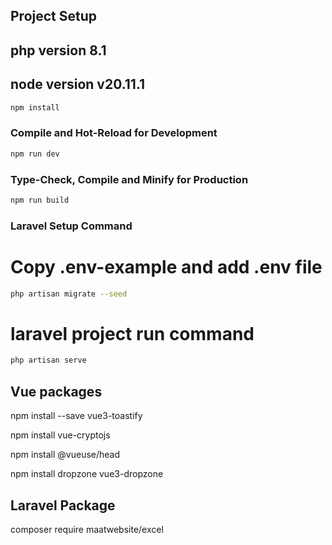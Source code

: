 
## Project Setup

## php version 8.1 
## node version v20.11.1

```sh
npm install
```

### Compile and Hot-Reload for Development

```sh
npm run dev
```

### Type-Check, Compile and Minify for Production

```sh
npm run build
```
### Laravel Setup Command

# Copy .env-example and add .env file 

```sh
php artisan migrate --seed
```
# laravel project run command
```sh
php artisan serve
```

## Vue packages 
npm install --save vue3-toastify

npm install vue-cryptojs

npm install @vueuse/head

npm install dropzone vue3-dropzone


## Laravel Package 

composer require maatwebsite/excel


    




